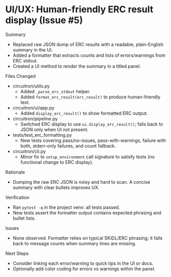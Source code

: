 # UI/UX: Human-friendly ERC result display (Issue #5)

Summary
- Replaced raw JSON dump of ERC results with a readable, plain-English summary in the UI.
- Added a formatter that extracts counts and lists of errors/warnings from ERC stdout.
- Created a UI method to render the summary in a titled panel.

Files Changed
- circuitron/utils.py
  - Added `_parse_erc_stdout` helper.
  - Added `format_erc_result(erc_result)` to produce human-friendly text.
- circuitron/ui/app.py
  - Added `display_erc_result()` to show formatted ERC output.
- circuitron/pipeline.py
  - Switched ERC display to use `ui.display_erc_result()`; falls back to JSON only when UI not present.
- tests/test_erc_formatting.py
  - New tests covering pass/no-issues, pass-with-warnings, failure with both, stderr-only failures, and count fallback.
- circuitron/cli.py
  - Minor fix to `setup_environment` call signature to satisfy tests (no functional change to ERC display).

Rationale
- Dumping the raw ERC JSON is noisy and hard to scan. A concise summary with clear bullets improves UX.

Verification
- Ran `pytest -q` in the project venv: all tests passed.
- New tests assert the formatter output contains expected phrasing and bullet lists.

Issues
- None observed. Formatter relies on typical SKiDL/ERC phrasing; it falls back to message counts when summary lines are missing.

Next Steps
- Consider linking each error/warning to quick tips in the UI or docs.
- Optionally add color coding for errors vs warnings within the panel.
